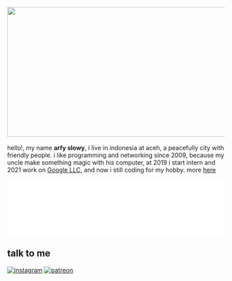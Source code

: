 <p align="center">
<!--     <img src="https://64.media.tumblr.com/8c12f52cce92791877289a87b4c05f69/tumblr_p5jbg49pnp1qciqqno2_r1_640.gif" height="300" width="590"/> -->
<!--     <img src="https://i.pinimg.com/originals/cc/c6/0d/ccc60d69aca836db0e61f62783d16b41.gif" height="240" width="400"/> -->
    <img src="https://64.media.tumblr.com/0fbbb338bc385bb78ef5ee4e535bd5e4/tumblr_pe72gp90Zn1wja5quo1_1280.gif" height="300" width="590"/>
</p>

<!-- ## :boy: about me -->

hello!, my name **arfy slowy**, i live in indonesia at aceh, a peacefully city with friendly people. i like programming and networking since 2009, because my uncle make something magic with his computer, at 2019 i start intern and 2021 work on [Google LLC](https://about.google/?utm_source=google-ID&utm_medium=referral&utm_campaign=hp-footer&fg=1), and now i still coding for my hobby. more [here](https://raw.githubusercontent.com/slowy07/slowy07/main/slowy.svg)

![contrib](https://github.com/slowy07/slowy07/blob/acf960ecb465ede0cfb3c8a23207606283f944ea/contribution.svg)

## talk to me

[![instagram](https://img.shields.io/badge/Instagram-E4405F?style=for-the-badge&logo=instagram&logoColor=white)](https://www.instagram.com/arfy.slowy)
[![patreon](https://img.shields.io/badge/Patreon-F96854?style=for-the-badge&logo=patreon&logoColor=white)](https://www.patreon.com/arfyslowy)
